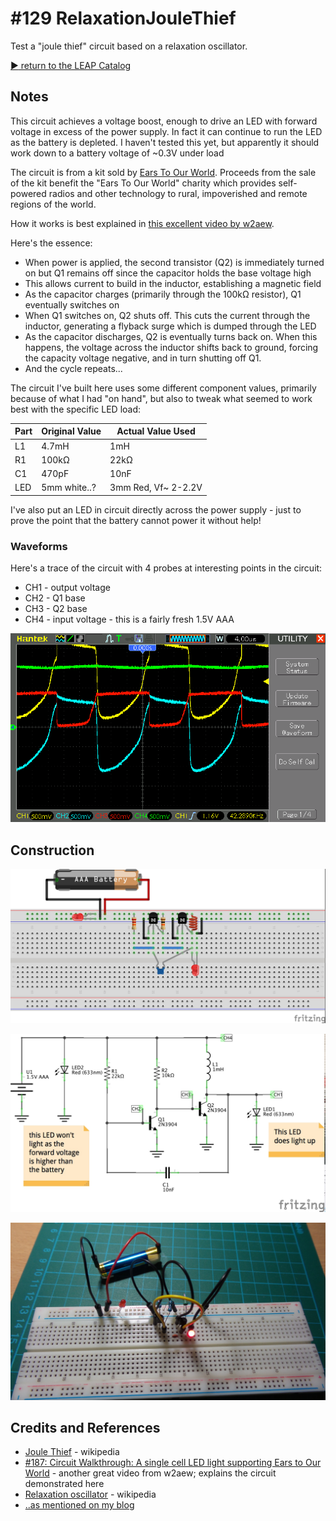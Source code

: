 # #129 RelaxationJouleThief

Test a "joule thief" circuit based on a relaxation oscillator.


[:arrow_forward: return to the LEAP Catalog](https://leap.tardate.com)

## Notes

This circuit achieves a voltage boost, enough to drive an LED with forward voltage in excess of the power supply.
In fact it can continue to run the LED as the battery is depleted.
I haven't tested this yet, but apparently it should work down to a battery voltage of ~0.3V under load

The circuit is from a kit sold by [Ears To Our World](http://www.earstoourworld.org).
Proceeds from the sale of the kit benefit the "Ears To Our World" charity which provides self-powered radios and other technology to rural, impoverished and remote regions of the world.

How it works is best explained in [this excellent video by w2aew](https://www.youtube.com/watch?v=qfgX93o8HzY).

Here's the essence:
* When power is applied, the second transistor (Q2) is immediately turned on but Q1 remains off since the capacitor holds the base voltage high
* This allows current to build in the inductor, establishing a magnetic field
* As the capacitor charges (primarily through the 100kΩ resistor), Q1 eventually switches on
* When Q1 switches on, Q2 shuts off. This cuts the current through the inductor, generating a flyback surge which is dumped through the LED
* As the capacitor discharges, Q2 is eventually turns back on. When this happens, the voltage across the inductor shifts back to ground, forcing the capacity voltage negative, and in turn shutting off Q1.
* And the cycle repeats...

The circuit I've built here uses some different component values, primarily because of what I had "on hand",
but also to tweak what seemed to work best with the specific LED load:

| Part | Original Value | Actual Value Used   |
|------|----------------|---------------------|
| L1   | 4.7mH          | 1mH                 |
| R1   | 100kΩ          | 22kΩ                |
| C1   | 470pF          | 10nF                |
| LED  | 5mm white..?   | 3mm Red, Vf~ 2-2.2V |

I've also put an LED in circuit directly across the power supply - just to prove the point that the battery cannot power it without help!

### Waveforms

Here's a trace of the circuit with 4 probes at interesting points in the circuit:
* CH1 - output voltage
* CH2 - Q1 base
* CH3 - Q2 base
* CH4 - input voltage - this is a fairly fresh 1.5V AAA

![RelaxationJouleThief_scope](./assets/RelaxationJouleThief_scope.gif?raw=true)

## Construction

![Breadboard](./assets/RelaxationJouleThief_bb.jpg?raw=true)

![The Schematic](./assets/RelaxationJouleThief_schematic.jpg?raw=true)

![The Build](./assets/RelaxationJouleThief_build.jpg?raw=true)

## Credits and References
* [Joule Thief](https://en.wikipedia.org/wiki/Joule_thief) - wikipedia
* [#187: Circuit Walkthrough: A single cell LED light supporting Ears to Our World](https://www.youtube.com/watch?v=qfgX93o8HzY) - another great video from w2aew; explains the circuit demonstrated here
* [Relaxation oscillator](https://en.wikipedia.org/wiki/Relaxation_oscillator) - wikipedia
* [..as mentioned on my blog](https://blog.tardate.com/2016/02/littlearduinoprojects129-relaxation.html)
